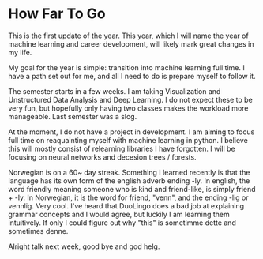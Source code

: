 # How Far To Go

This is the first update of the year. This year, which I will name the year of machine learning and career development, will likely mark great changes in my life.

My goal for the year is simple: transition into machine learning full time. I have a path set out for me, and all I need to do is prepare myself to follow it.

The semester starts in a few weeks. I am taking Visualization and Unstructured Data Analysis and Deep Learning. I do not expect these to be very fun, but hopefully only having two classes makes the workload more manageable. Last semester was a slog.

At the moment, I do not have a project in development. I am aiming to focus full time on reaquainting myself with machine learning in python. I believe this will mostly consist of relearning libraries I have forgotten. I will be focusing on neural networks and decesion trees / forests.

Norwegian is on a 60~ day streak. Something I learned recently is that the language has its own form of the english adverb ending -ly. In english, the word friendly meaning someone who is kind and friend-like, is simply friend + -ly. In Norwegian, it is the word for friend, "venn", and the ending -lig or vennlig. Very cool. I've heard that DuoLingo does a bad job at explaining grammar concepts and I would agree, but luckily I am learning them intuitively. If only I could figure out why "this" is sometimme dette and sometimes denne.

Alright talk next week, good bye and god helg.
